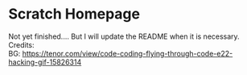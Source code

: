 # Scratch Homepage

Not yet finished.... But I will update the README when it is necessary.
<br>
Credits:
<br>
BG: https://tenor.com/view/code-coding-flying-through-code-e22-hacking-gif-15826314
